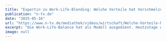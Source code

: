 ```yaml
---
title: "Expertin zu Work-Life-Blending: Welche Vorteile hat Verschmelzung von Beruf und Hobby?"
publication: "n-tv.de"
date: "2025-05-16"
url: "https://www.n-tv.de/mediathek/videos/wirtschaft/Welche-Vorteile-hat-Verschmelzung-von-Beruf-und-Hobby-article24029406.html"
excerpt: "Die Work-Life-Balance hat als Modell ausgedient. Heutzutage werde das Austarieren von Arbeit und Freizeit vom sogenannten Work-Life-Blending abgelöst. Was sich dahinter verbirgt und welche Vorteile das Konzept bietet, erklärt New-Work-Expertin Kira Maria Cremer im Interview mit ntv."
image: null 
---
```

